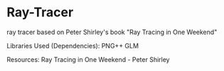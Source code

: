 # Ray-Tracer
ray tracer based on Peter Shirley's book "Ray Tracing in One Weekend"

Libraries Used (Dependencies):
    PNG++
    GLM

Resources:
    Ray Tracing in One Weekend - Peter Shirley
